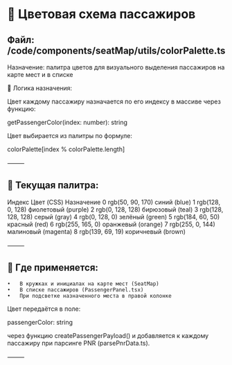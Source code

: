 # 🎨 Цветовая схема пассажиров

## Файл: /code/components/seatMap/utils/colorPalette.ts
Назначение: палитра цветов для визуального выделения пассажиров на карте мест и в списке

🎯 Логика назначения:

Цвет каждому пассажиру назначается по его индексу в массиве через функцию:

getPassengerColor(index: number): string

Цвет выбирается из палитры по формуле:

colorPalette[index % colorPalette.length]

⸻

## 🎨 Текущая палитра:

Индекс	Цвет (CSS)	Назначение
0	rgb(50, 90, 170)	синий (blue)
1	rgb(128, 0, 128)	фиолетовый (purple)
2	rgb(0, 128, 128)	бирюзовый (teal)
3	rgb(128, 128, 128)	серый (gray)
4	rgb(0, 128, 0)	зелёный (green)
5	rgb(184, 60, 50)	красный (red)
6	rgb(255, 165, 0)	оранжевый (orange)
7	rgb(255, 0, 144)	малиновый (magenta)
8	rgb(139, 69, 19)	коричневый (brown)

⸻

## 🧩 Где применяется:
	•	В кружках и инициалах на карте мест (SeatMap)
	•	В списке пассажиров (PassengerPanel.tsx)
	•	При подсветке назначенного места в правой колонке

Цвет передаётся в поле:

passengerColor: string

через функцию createPassengerPayload() и добавляется к каждому пассажиру при парсинге PNR (parsePnrData.ts).

⸻